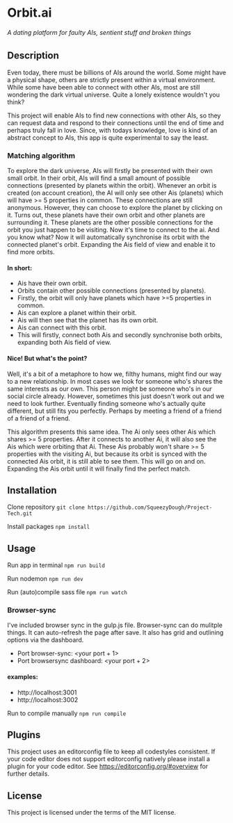 # Orbit.ai
###### A dating platform for faulty AIs, sentient stuff and broken things

## Description
Even today, there must be billions of AIs around the world. Some might have a physical shape, others are strictly present within a virtual environment. While some have been able to connect with other AIs, most are still wondering the dark virtual universe. Quite a lonely existence wouldn't you think? 

This project will enable AIs to find new connections with other AIs, so they can request data and respond to their connections until the end of time and perhaps truly fall in love. Since, with todays knowledge, love is kind of an abstract concept to AIs, this app is quite experimental to say the least.

### Matching algorithm
To explore the dark universe, AIs will firstly be presented with their own small orbit. In their orbit, AIs will find a small amount of possible connections (presented by planets within the orbit). Whenever an orbit is created (on account creation), the AI will only see other Ais (planets) which will have >= 5 properties in common. These connections are still anonymous. However, they can choose to explore the planet by clicking on it. Turns out, these planets have their own orbit and other planets are surrounding it. These planets are the other possible connections for the orbit you just happen to be visiting. Now it's time to connect to the ai. And you know what? Now it will automatically synchronise its orbit with the connected planet's orbit. Expanding the Ais field of view and enable it to find more orbits. 

#### In short:
* Ais have their own orbit.
* Orbits contain other possible connections (presented by planets).
* Firstly, the orbit will only have planets which have >=5 properties in common.
* Ais can explore a planet within their orbit.
* Ais will then see that the planet has its own orbit.
* Ais can connect with this orbit.
* This will firstly, connect both Ais and secondly synchronise both orbits, expanding both Ais field of view.

#### Nice! But what's the point? 
Well, it's a bit of a metaphore to how we, filthy humans, might find our way to a new relationship. In most cases we look for someone who's shares the same interests as our own. This person might be someone who's in our social circle already. However, sometimes this just doesn't work out and we need to look further. Eventually finding someone who's actually quite different, but still fits you perfectly. Perhaps by meeting a friend of a friend of a friend of a friend. 

This algorithm presents this same idea. The Ai only sees other Ais which shares >= 5 properties. After it connects to another Ai, it will also see the Ais which were orbiting that Ai. These Ais probably won't share >= 5 properties with the visiting Ai, but because its orbit is synced with the connected Ais orbit, it is still able to see them. This will go on and on. Expanding the Ais orbit until it will finally find the perfect match. 


## Installation
Clone repository
`git clone https://github.com/SqueezyDough/Project-Tech.git`

Install packages
`npm install`

## Usage 
Run app in terminal
`npm run build`

Run nodemon
`npm run dev`

Run (auto)compile sass file
`npm run watch`

### Browser-sync
I've included browser sync in the gulp.js file. Browser-sync can do mulitple things. It can auto-refresh the page after save. It also has grid and outlining options via the dashboard.

* Port browser-sync: <your port + 1> 
* Port browsersync dashboard: <your port + 2>

#### examples: 
* http://localhost:3001
* http://localhost:3002

Run to compile manually
`npm run compile`

## Plugins
This project uses an editorconfig file to keep all codestyles consistent.
If your code editor does not support editorconfig natively please install a plugin for your code editor.
See https://editorconfig.org/#overview for further details.

## License
This project is licensed under the terms of the MIT license.
